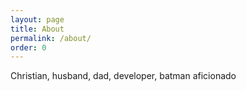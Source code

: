 ```yaml
---
layout: page
title: About
permalink: /about/
order: 0
---
```

Christian, husband, dad, developer, batman aficionado